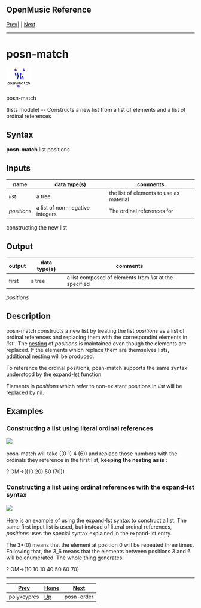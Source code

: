 OpenMusic Reference  
---  
[Prev](polykeypres)| | [Next](posn-order)  
  
* * *

# posn-match

![](figures/functions/lists/posn-match.png)

  
  
posn-match  
  
(lists module) \-- Constructs a new list from a list of elements and a list of
ordinal references  

## Syntax

   **posn-match**  list positions  

## Inputs

name| data type(s)| comments  
---|---|---  
  _list_ |  a tree| the list of elements to use as material  
  _positions_ |  a list of non-negative integers| The ordinal references for
constructing the new list  
  
## Output

output| data type(s)| comments  
---|---|---  
first| a tree| a list composed of elements from  _list_  at the specified
 _positions_   
  
## Description

 posn-match  constructs a new list by treating the list  _positions_  as a
list of ordinal references and replacing them with the correspondint elements
in  _list_ . The [nesting](glossary#NESTING) of  _positions_  is
maintained even though the elements are replaced. If the elements which
replace them are themselves lists, additional nesting will be produced.

To reference the ordinal positions,  posn-match  supports the same syntax
understood by the [ expand-lst ](expand-lst) function.

Elements in  _positions_  which refer to non-existant positions in  _list_ 
will be replaced by nil.

## Examples

### Constructing a list using literal ordinal references

![](figures/functions/lists/posn-matchEX1.gif)

 posn-match  will take ((0 1) 4 (6)) and replace those numbers with the
ordinals they reference in the first list, **keeping the nesting as is** :

 ? OM->((10 20) 50 (70)) 

### Constructing a list using ordinal references with the  expand-lst  syntax

![](figures/functions/lists/posn-matchEX2.gif)

Here is an example of using the  expand-lst  syntax to construct a list. The
same first input list is used, but instead of literal ordinal references,
 _positions_  uses the special syntax explained in the  expand-lst  entry.

The 3*(0) means that the element at position 0 will be repeated three times.
Following that, the 3_6 means that the elements between positions 3 and 6 will
be enumerated. The whole thing generates:

 ? OM->(10 10 10 40 50 60 70) 

* * *

[Prev](polykeypres)| [Home](index)| [Next](posn-order)  
---|---|---  
polykeypres| [Up](funcref.main)| posn-order

